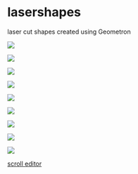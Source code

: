 # lasershapes

laser cut shapes created using Geometron

[![](protractor.png)](protractor.png)

[![](protractor-nosymbols.png)](protractor-nosymbols.png)

[![](protractor-outline.svg)](protractor-outline.svg)

[![](rulers.svg)](rulers.svg)

[![](rulers.png)](rulers.png)

[![](rulersoutline.svg)](rulersoutline.svg)

[![](shapeset.svg)](shapeset.svg)

[![](shapesgreen.svg)](shapesgreen.svg)

[![](shapesoutline.svg)](shapesoutline.svg)

[scroll editor](scrolleditor.html)